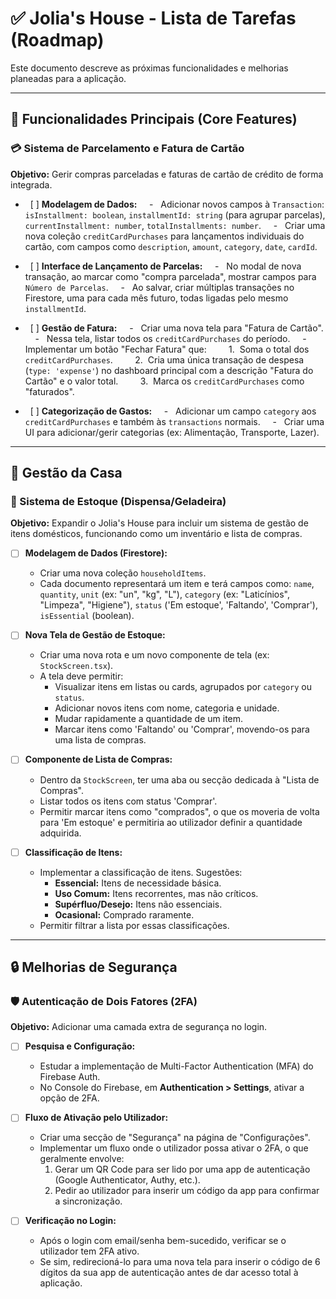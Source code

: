 # ✅ Jolia's House - Lista de Tarefas (Roadmap)

Este documento descreve as próximas funcionalidades e melhorias planeadas para a aplicação.

---

## 🎯 Funcionalidades Principais (Core Features)

### 💳 Sistema de Parcelamento e Fatura de Cartão

**Objetivo:** Gerir compras parceladas e faturas de cartão de crédito de forma integrada.

-   [ ] **Modelagem de Dados:**
    -   Adicionar novos campos à `Transaction`: `isInstallment: boolean`, `installmentId: string` (para agrupar parcelas), `currentInstallment: number`, `totalInstallments: number`.
    -   Criar uma nova coleção `creditCardPurchases` para lançamentos individuais do cartão, com campos como `description`, `amount`, `category`, `date`, `cardId`.

-   [ ] **Interface de Lançamento de Parcelas:**
    -   No modal de nova transação, ao marcar como "compra parcelada", mostrar campos para `Número de Parcelas`.
    -   Ao salvar, criar múltiplas transações no Firestore, uma para cada mês futuro, todas ligadas pelo mesmo `installmentId`.

-   [ ] **Gestão de Fatura:**
    -   Criar uma nova tela para "Fatura de Cartão".
    -   Nessa tela, listar todos os `creditCardPurchases` do período.
    -   Implementar um botão "Fechar Fatura" que:
        1.  Soma o total dos `creditCardPurchases`.
        2.  Cria uma única transação de despesa (`type: 'expense'`) no dashboard principal com a descrição "Fatura do Cartão" e o valor total.
        3.  Marca os `creditCardPurchases` como "faturados".

-   [ ] **Categorização de Gastos:**
    -   Adicionar um campo `category` aos `creditCardPurchases` e também às `transactions` normais.
    -   Criar uma UI para adicionar/gerir categorias (ex: Alimentação, Transporte, Lazer).

---

## 🏡 Gestão da Casa

### 🛒 Sistema de Estoque (Dispensa/Geladeira)

**Objetivo:** Expandir o Jolia's House para incluir um sistema de gestão de itens domésticos, funcionando como um inventário e lista de compras.

-   [ ] **Modelagem de Dados (Firestore):**
    -   Criar uma nova coleção `householdItems`.
    -   Cada documento representará um item e terá campos como: `name`, `quantity`, `unit` (ex: "un", "kg", "L"), `category` (ex: "Laticínios", "Limpeza", "Higiene"), `status` ('Em estoque', 'Faltando', 'Comprar'), `isEssential` (boolean).

-   [ ] **Nova Tela de Gestão de Estoque:**
    -   Criar uma nova rota e um novo componente de tela (ex: `StockScreen.tsx`).
    -   A tela deve permitir:
        -   Visualizar itens em listas ou cards, agrupados por `category` ou `status`.
        -   Adicionar novos itens com nome, categoria e unidade.
        -   Mudar rapidamente a quantidade de um item.
        -   Marcar itens como 'Faltando' ou 'Comprar', movendo-os para uma lista de compras.

-   [ ] **Componente de Lista de Compras:**
    -   Dentro da `StockScreen`, ter uma aba ou secção dedicada à "Lista de Compras".
    -   Listar todos os itens com status 'Comprar'.
    -   Permitir marcar itens como "comprados", o que os moveria de volta para 'Em estoque' e permitiria ao utilizador definir a quantidade adquirida.

-   [ ] **Classificação de Itens:**
    -   Implementar a classificação de itens. Sugestões:
        -   **Essencial:** Itens de necessidade básica.
        -   **Uso Comum:** Itens recorrentes, mas não críticos.
        -   **Supérfluo/Desejo:** Itens não essenciais.
        -   **Ocasional:** Comprado raramente.
    -   Permitir filtrar a lista por essas classificações.

---

## 🔒 Melhorias de Segurança

### 🛡️ Autenticação de Dois Fatores (2FA)

**Objetivo:** Adicionar uma camada extra de segurança no login.

-   [ ] **Pesquisa e Configuração:**
    -   Estudar a implementação de Multi-Factor Authentication (MFA) do Firebase Auth.
    -   No Console do Firebase, em **Authentication > Settings**, ativar a opção de 2FA.

-   [ ] **Fluxo de Ativação pelo Utilizador:**
    -   Criar uma secção de "Segurança" na página de "Configurações".
    -   Implementar um fluxo onde o utilizador possa ativar o 2FA, o que geralmente envolve:
        1.  Gerar um QR Code para ser lido por uma app de autenticação (Google Authenticator, Authy, etc.).
        2.  Pedir ao utilizador para inserir um código da app para confirmar a sincronização.

-   [ ] **Verificação no Login:**
    -   Após o login com email/senha bem-sucedido, verificar se o utilizador tem 2FA ativo.
    -   Se sim, redirecioná-lo para uma nova tela para inserir o código de 6 dígitos da sua app de autenticação antes de dar acesso total à aplicação.
